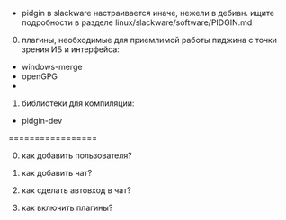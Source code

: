 
* pidgin в slackware настраивается иначе, нежели в дебиан. ищите подробности в разделе linux/slackware/software/PIDGIN.md


0. плагины, необходимые для приемлимой работы пиджина с точки зрения ИБ и интерфейса:
  - windows-merge
  - openGPG
  - 
  
  

1. библиотеки для компиляции:
  - pidgin-dev


=================

0. как добавить пользователя?

1. как добавить чат?

2. как сделать автовход в чат?

3. как включить плагины?
